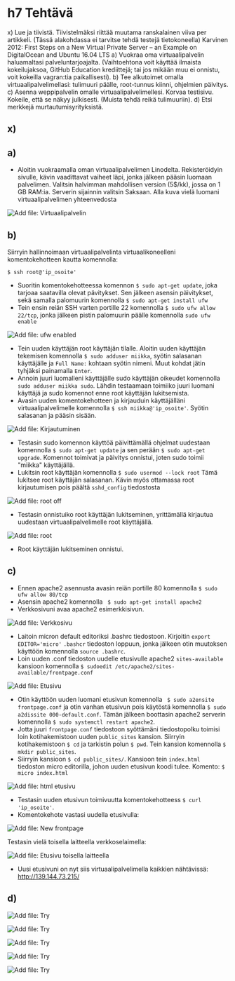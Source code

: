 # h7 Tehtävä

x) Lue ja tiivistä. Tiivistelmäksi riittää muutama ranskalainen viiva per artikkeli. (Tässä alakohdassa ei tarvitse tehdä testejä tietokoneella)
Karvinen 2012: First Steps on a New Virtual Private Server – an Example on DigitalOcean and Ubuntu 16.04 LTS
a) Vuokraa oma virtuaalipalvelin haluamaltasi palveluntarjoajalta. (Vaihtoehtona voit käyttää ilmaista kokeilujaksoa, GitHub Education krediittejä; tai jos mikään muu ei onnistu, voit kokeilla vagran:tia paikallisesti).
b) Tee alkutoimet omalla virtuaalipalvelimellasi: tulimuuri päälle, root-tunnus kiinni, ohjelmien päivitys.
c) Asenna weppipalvelin omalle virtuaalipalvelimellesi. Korvaa testisivu. Kokeile, että se näkyy julkisesti. (Muista tehdä reikä tulimuuriin).
d) Etsi merkkejä murtautumisyrityksistä.

## x)

## a)

- Aloitin vuokraamalla oman virtuaalipalvelimen Linodelta. Rekisteröidyin sivulle, kävin vaadittavat vaiheet läpi, jonka jälkeen pääsin luomaan palvelimen. Valitsin halvimman mahdollisen version (5$/kk), jossa on 1 GB RAM:ia. Serverin sijainnin valitsin Saksaan. Alla kuva vielä luomani virtuaalipalvelimen yhteenvedosta

![Add file: Virtuaalipalvelin](linode-server.PNG)

## b)

Siirryin hallinnoimaan virtuaalipalvelinta virtuaalikoneelleni komentokehotteen kautta komennolla: 

    $ ssh root@'ip_osoite'
    
- Suoritin komentokehotteessa komennon ``$ sudo apt-get update``, joka tarjoaa saatavilla olevat pävitykset. Sen jälkeen asensin päivitykset, sekä samalla palomuurin komennolla ``$ sudo apt-get install ufw`` 
- Tein ensin reiän SSH varten portille 22 komennolla ``$ sudo ufw allow 22/tcp``, jonka jälkeen pistin palomuurin päälle komennolla ``sudo ufw enable``

![Add file: ufw enabled](ufw-enabled.png)

- Tein uuden käyttäjän root käyttäjän tilalle. Aloitin uuden käyttäjän tekemisen komennolla ``$ sudo adduser miikka``, syötin salasanan käyttäjälle ja ``Full Name:`` kohtaan syötin nimeni. Muut kohdat jätin tyhjäksi painamalla ``Enter``. 
- Annoin juuri luomalleni käyttäjälle sudo käyttäjän oikeudet komennolla ``sudo adduser miikka sudo``. Lähdin testaamaan toimiiko juuri luomani käyttäjä ja sudo komennot enne root käyttäjän lukitsemista.
- Avasin uuden komentokehotteen ja kirjauduin käyttäjälläni virtuaalipalvelimelle komennolla ``$ ssh miikka@'ip_osoite'``. Syötin salasanan ja pääsin sisään.

![Add file: Kirjautuminen](login-success.png)

- Testasin sudo komennon käyttöä päivittämällä ohjelmat uudestaan komennolla ``$ sudo apt-get update`` ja sen perään ``$ sudo apt-get upgrade``. Komennot toimivat ja päivitys onnistui, joten sudo toimii "miikka" käyttäjällä.
- Lukitsin root käyttäjän komennolla ``$ sudo usermod --lock root`` Tämä lukitsee root käyttäjän salasanan. Kävin myös ottamassa root kirjautumisen pois päältä ``sshd_config`` tiedostosta

![Add file: root off](root-off.png)

- Testasin onnistuiko root käyttäjän lukitseminen, yrittämällä kirjautua uudestaan virtuaalipalvelimelle root käyttäjällä. 

![Add file: root](root-login-fail.png)

- Root käyttäjän lukitseminen onnistui.

## c)

- Ennen apache2 asennusta avasin reiän portille 80 komennolla ``$ sudo ufw allow 80/tcp``
- Asensin apache2 komennolla `` $ sudo apt-get install apache2``
- Verkkosivuni avaa apache2 esimerkkisivun.

![Add file: Verkkosivu](sivu-alku.PNG)

- Laitoin micron default editoriksi .bashrc tiedostoon. Kirjoitin ``export EDITOR='micro'`` ``.bashcr`` tiedoston loppuun, jonka jälkeen otin muutoksen käyttöön komennolla ``source .bashrc``. 
- Loin uuden .conf tiedoston uudelle etusivulle apache2 ``sites-available`` kansioon komennolla ``$ sudoedit /etc/apache2/sites-available/frontpage.conf``

![Add file: Etusivu](html-fp.png)

- Otin käyttöön uuden luomani etusivun komennolla `` $ sudo a2ensite frontpage.conf`` ja otin vanhan etusivun pois käytöstä komennolla ``$ sudo a2dissite 000-default.conf``. Tämän jälkeen boottasin apache2 serverin komennolla ``$ sudo systemctl restart apache2``.
- Jotta juuri ``frontpage.conf`` tiedostoon syöttämäni tiedostopolku toimisi loin kotihakemistoon uuden ``public_sites`` kansion. Siirryin kotihakemistoon ``$ cd`` ja tarkistin polun ``$ pwd``. Tein kansion komennolla ``$ mkdir public_sites``.
- Siirryin kansioon ``$ cd public_sites/``. Kansioon tein ``index.html`` tiedoston micro editorilla, johon uuden etusivun koodi tulee. Komento: ``$ micro index.html`` 

![Add file: html etusivu](html-etusivu.png)

- Testasin uuden etusivun toimivuutta komentokehotteess ``$ curl 'ip_osoite'``.
- Komentokehote vastasi uudella etusivulla:

![Add file: New frontpage](curl-etusivu.png)

Testasin vielä toisella laitteella verkkoselaimella:

![Add file: Etusivu toisella laitteella](etusivu-2.PNG)

- Uusi etusivuni on nyt siis virtuaalipalvelimella kaikkien nähtävissä: http://139.144.73.215/

## d)

![Add file: Try](try-1.png)

![Add file: Try](try-2.png)

![Add file: Try](try-3.png)

![Add file: Try](try-4.png)

![Add file: Try](try-5.png)
